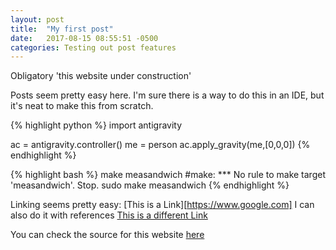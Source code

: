 ```yaml
---
layout: post
title:  "My first post"
date:   2017-08-15 08:55:51 -0500
categories: Testing out post features
---
```

Obligatory 'this website under construction'

Posts seem pretty easy here. I'm sure there is a way to do this in an IDE, but it's neat to make this from scratch.

{% highlight python %}
import antigravity

ac = antigravity.controller()
me = person
ac.apply_gravity(me,[0,0,0])
{% endhighlight %}

{% highlight bash %}
make measandwich
#make: *** No rule to make target 'measandwich'.  Stop.
sudo make measandwich
{% endhighlight %}

Linking seems pretty easy: [This is a Link][https://www.google.com]
I can also do it with references [This is a different Link][another-link]

You can check the source for this website [here][web-sauce]

[another-link]: http://www.space.com
[web-sauce]: https://github.com/walkerbrianpatrick/walkerbrianpatrick.github.io
